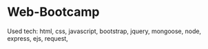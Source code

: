# Web-Bootcamp

Used tech: html, css, javascript, bootstrap, jquery, mongoose, node, express, ejs, request, 
